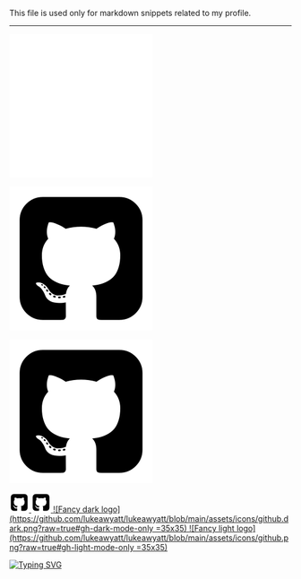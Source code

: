 This file is used only for markdown snippets related to my profile.

---

![Fancy dark logo](https://github.com/lukeawyatt/lukeawyatt/blob/main/assets/icons/github.dark.png?raw=true#gh-dark-mode-only)

![Fancy light logo](https://github.com/lukeawyatt/lukeawyatt/blob/main/assets/icons/github.png?raw=true#gh-light-mode-only)

![Fancy light logo](https://github.com/lukeawyatt/lukeawyatt/blob/main/assets/icons/github.png?raw=true#gh-light-mode-only|width=35px)

<a href="https://github.com/lukeawyatt">
    <img height="35" src="https://github.com/lukeawyatt/lukeawyatt/blob/main/assets/icons/github.png?raw=true#gh-dark-mode-only">
    <img height="35" src="https://github.com/lukeawyatt/lukeawyatt/blob/main/assets/icons/github.png?raw=true#gh-light-mode-only">
</a>

<a href="https://github.com/lukeawyatt">
    ![Fancy dark logo](https://github.com/lukeawyatt/lukeawyatt/blob/main/assets/icons/github.dark.png?raw=true#gh-dark-mode-only =35x35)
    ![Fancy light logo](https://github.com/lukeawyatt/lukeawyatt/blob/main/assets/icons/github.png?raw=true#gh-light-mode-only =35x35)
</a>


[![Typing SVG](https://readme-typing-svg.herokuapp.com/?font=comfortaa&color=016EEA&size=14&width=800&lines=~$%20git%20clone%20https://github.com/lukeawyatt/docker-tlauncher.git;~$%20docker%20build%20-t%20tlauncher%20docker-tlauncher/source;~$%20docker%20run%20--rm%20-dit%20%20-v%20/tmp/.X11-unix:/tmp/.X11-unix%20-e%20DISPLAY=$DISPLAY%20tlauncher)](https://git.io/typing-svg)
